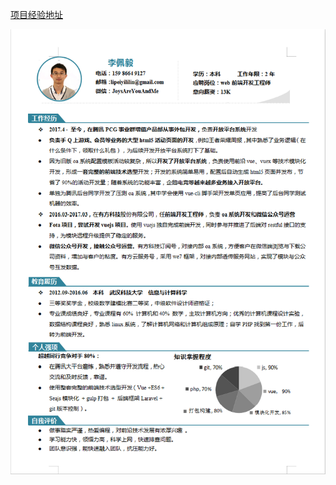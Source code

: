 [项目经验地址](https://github.com/MrQingchun/lpy/blob/master/README.md)

![jianli.png](./public/img/jianli.png)